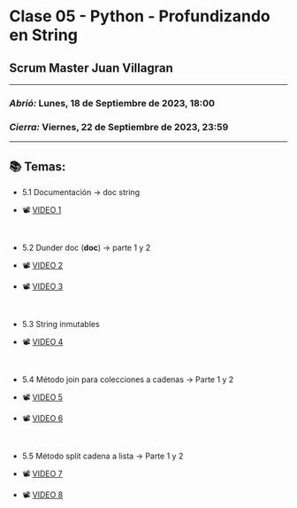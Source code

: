 # Clase 05 - Python - Profundizando en String
## Scrum Master Juan Villagran

---

### *Abrió:* Lunes, 18 de Septiembre de 2023, 18:00
### *Cierra:* Viernes, 22 de Septiembre de 2023, 23:59

---

## 📚 Temas:

- 5.1 Documentación -> doc string

- 📽 [VIDEO 1](https://drive.google.com/file/d/133XGTqDjReGgqoEAcYS0J5idwHV9Jhgc/view)

<br>

- 5.2 Dunder doc (__doc__) -> parte 1 y 2

- 📽 [VIDEO 2](https://drive.google.com/file/d/1nmUCf5qZvgZiU6DvtDWZWI5N2d7vkBlX/view)
- 📽 [VIDEO 3](https://drive.google.com/file/d/1WHK_3KdO25BcxHmsbXi9luFfVjP5rcaN/view)

<br>

- 5.3 String inmutables

- 📽 [VIDEO 4](https://drive.google.com/file/d/1_SJ1t8MH2oNe30CrkGtrf_iPdAKvkkQu/view)

<br>

- 5.4 Método join para colecciones a cadenas -> Parte 1 y 2

- 📽 [VIDEO 5](https://drive.google.com/file/d/1FRr5UhVgKHeXIjY9y315mA4JUrgdQO5V/view)
- 📽 [VIDEO 6](https://drive.google.com/file/d/1HDaUtasqLcvPPtDad3gcZigdta1kFdBJ/view)

<br>

- 5.5 Método split cadena a lista -> Parte 1 y 2

- 📽 [VIDEO 7](https://drive.google.com/file/d/1d2h9boGRWjW00q2PbUbD7QRDOyhxL1CC/view)
- 📽 [VIDEO 8](https://drive.google.com/file/d/1YrV6UClh7jUM7_uTsEMp7Vaob8qs7GBp/view)

<br>

